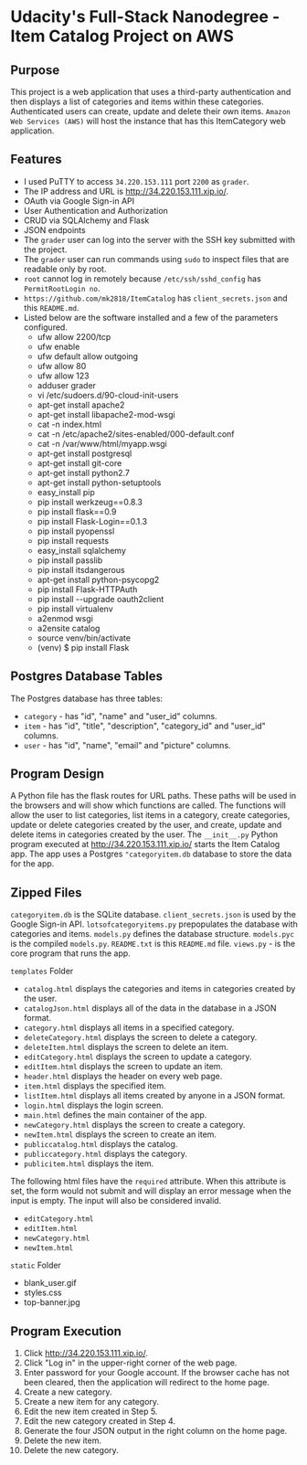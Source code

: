 Udacity's Full-Stack Nanodegree - Item Catalog Project on AWS
=============================================================

Purpose
-------
This project is a web application that uses a third-party authentication and then displays a list of categories and items within these categories.  Authenticated users can create, update and delete their own items.  `Amazon Web Services (AWS)` will host the instance that has this ItemCategory web application.

Features
--------
* I used PuTTY to access `34.220.153.111` port `2200` as `grader`.
* The IP address and URL is http://34.220.153.111.xip.io/.
* OAuth via Google Sign-in API
* User Authentication and Authorization
* CRUD via SQLAlchemy and Flask
* JSON endpoints
* The `grader` user can log into the server with the SSH key submitted with the project.
* The `grader` user can run commands using `sudo` to inspect files that are readable only by root.
* `root` cannot log in remotely because `/etc/ssh/sshd_config` has `PermitRootLogin no`.
* `https://github.com/mk2818/ItemCatalog` has `client_secrets.json` and this `README.md`.
* Listed below are the software installed and a few of the parameters configured.
  * ufw allow 2200/tcp
  * ufw enable
  * ufw default allow outgoing
  * ufw allow 80
  * ufw allow 123
  * adduser grader
  * vi /etc/sudoers.d/90-cloud-init-users
  * apt-get install apache2
  * apt-get install libapache2-mod-wsgi
  * cat -n index.html
  * cat -n /etc/apache2/sites-enabled/000-default.conf
  * cat -n /var/www/html/myapp.wsgi
  * apt-get install postgresql
  * apt-get install git-core
  * apt-get install python2.7
  * apt-get install python-setuptools
  * easy_install pip
  * pip install werkzeug==0.8.3
  * pip install flask==0.9
  * pip install Flask-Login==0.1.3
  * pip install pyopenssl
  * pip install requests
  * easy_install sqlalchemy
  * pip install passlib
  * pip install itsdangerous
  * apt-get install python-psycopg2
  * pip install Flask-HTTPAuth
  * pip install --upgrade oauth2client
  * pip install virtualenv
  * a2enmod wsgi
  * a2ensite catalog
  * source venv/bin/activate
  * (venv) $ pip install Flask

Postgres Database Tables
----------------------
The Postgres database has three tables:
* `category` - has "id", "name" and "user_id" columns.
* `item` - has "id", "title", "description", "category_id" and "user_id" columns.
* `user` - has "id", "name", "email" and "picture" columns.

Program Design
--------------
A Python file has the flask routes for URL paths.  These paths will be used in the browsers and will show which functions are called.  The functions will allow the user to list categories, list items in a category, create categories, update or delete categories created by the user, and create, update and delete items in categories created by the user.  The `__init__.py` Python program executed at http://34.220.153.111.xip.io/ starts the Item Catalog app.  The app uses a Postgres `"categoryitem.db` database to store the data for the app.

Zipped Files
------------
`categoryitem.db` is the SQLite database.
`client_secrets.json` is used by the Google Sign-in API.
`lotsofcategoryitems.py` prepopulates the database with categories and items.
`models.py` defines the database structure.
`models.pyc` is the compiled `models.py`.
`README.txt` is this `README.md` file.
`views.py` - is the core program that runs the app.

`templates` Folder
* `catalog.html`        displays the categories and items in categories created by the user.
* `catalogJson.html`    displays all of the data in the database in a JSON format.
* `category.html`       displays all items in a specified category.
* `deleteCategory.html` displays the screen to delete a category.
* `deleteItem.html`     displays the screen to delete an item.
* `editCategory.html`   displays the screen to update a category.
* `editItem.html`       displays the screen to update an item.
* `header.html`         displays the header on every web page.
* `item.html`           displays the specified item.
* `listItem.html`       displays all items created by anyone in a JSON format.
* `login.html`          displays the login screen.
* `main.html`           defines  the main container of the app.
* `newCategory.html`    displays the screen to create a category.
* `newItem.html`        displays the screen to create an item.
* `publiccatalog.html`  displays the catalog.
* `publiccategory.html` displays the category.
* `publicitem.html`     displays the item.

The following html files have the `required` attribute.
When this attribute is set, the form would not submit and will display an error message
when the input is empty.  The input will also be considered invalid.
* `editCategory.html`
* `editItem.html`
* `newCategory.html`
* `newItem.html`

`static` Folder
* blank_user.gif
* styles.css
* top-banner.jpg

Program Execution
-----------------
 1. Click http://34.220.153.111.xip.io/.
 2. Click "Log in" in the upper-right corner of the web page.
 3. Enter password for your Google account.
    If the browser cache has not been cleared,
    then the application will redirect to the home page.
 4. Create a new category.
 5. Create a new item for any category.
 6. Edit the new item created in Step 5.
 7. Edit the new category created in Step 4.
 8. Generate the four JSON output in the right column on the home page.
 9. Delete the new item.
10. Delete the new category.
